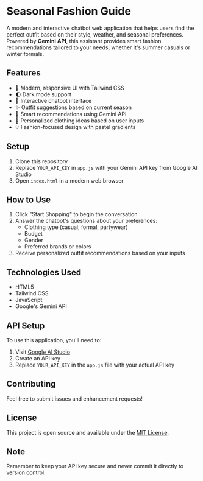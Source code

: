 # Seasonal Fashion Guide 

A modern and interactive chatbot web application that helps users find the perfect outfit based on their style, weather, and seasonal preferences. Powered by **Gemini API**, this assistant provides smart fashion recommendations tailored to your needs, whether it's summer casuals or winter formals.

## Features

- 🎨 Modern, responsive UI with Tailwind CSS
- 🌓 Dark mode support
- 💬 Interactive chatbot interface
- ✨ Outfit suggestions based on current season
- 🤖 Smart recommendations using Gemini API
- 👕 Personalized clothing ideas based on user inputs
- 💡 Fashion-focused design with pastel gradients

## Setup

1. Clone this repository
2. Replace `YOUR_API_KEY` in `app.js` with your Gemini API key from Google AI Studio
3. Open `index.html` in a modern web browser

## How to Use

1. Click "Start Shopping" to begin the conversation
2. Answer the chatbot's questions about your preferences:
   - Clothing type (casual, formal, partywear)
   - Budget
   - Gender
   - Preferred brands or colors
3. Receive personalized outfit recommendations based on your inputs

## Technologies Used

- HTML5
- Tailwind CSS
- JavaScript 
- Google's Gemini API

## API Setup

To use this application, you'll need to:
1. Visit [Google AI Studio](https://makersuite.google.com/app/apikey)
2. Create an API key
3. Replace `YOUR_API_KEY` in the `app.js` file with your actual API key

## Contributing

Feel free to submit issues and enhancement requests!

## License

This project is open source and available under the [MIT License](LICENSE).

## Note

Remember to keep your API key secure and never commit it directly to version control. 

